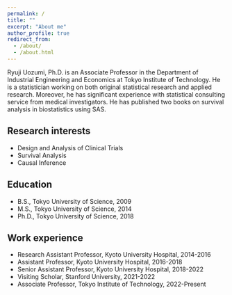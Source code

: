 ```yaml
---
permalink: /
title: ""
excerpt: "About me"
author_profile: true
redirect_from: 
  - /about/
  - /about.html
---
```


Ryuji Uozumi, Ph.D. is an Associate Professor in the Department of Industrial Engineering and Economics at Tokyo Institute of Technology. He is a statistician working on both original statistical research and applied research. Moreover, he has significant experience with statistical consulting service from medical investigators. He has published two books on survival  analysis in biostatistics using SAS. 


## Research interests

* Design and Analysis of Clinical Trials
* Survival Analysis
* Causal Inference

## Education

* B.S., Tokyo University of Science, 2009
* M.S., Tokyo University of Science, 2014
* Ph.D., Tokyo University of Science, 2018

## Work experience

* Research Assistant Professor, Kyoto University Hospital, 2014-2016
* Assistant Professor, Kyoto University Hospital, 2016-2018
* Senior Assistant Professor, Kyoto University Hospital, 2018-2022
* Visiting Scholar, Stanford University, 2021-2022
* Associate Professor, Tokyo Institute of Technology, 2022-Present
 
